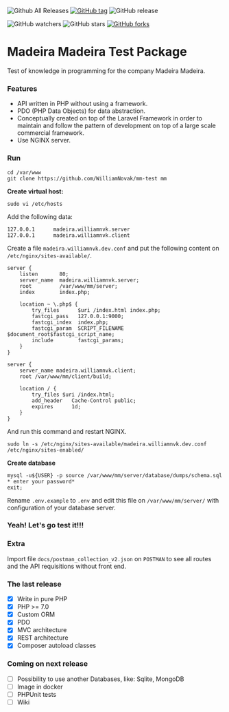 ![Github All Releases](https://img.shields.io/github/downloads/WilliamNovak/mm-test/total.svg)
[![GitHub tag](https://img.shields.io/github/tag/WilliamNovak/mm-test.svg)](https://github.com/WilliamNovak/mm-test)
![GitHub release](https://img.shields.io/github/release/WilliamNovak/mm-test.svg)

![GitHub watchers](https://img.shields.io/github/watchers/WilliamNovak/mm-test.svg?style=social&label=Watch) ![GitHub stars](https://img.shields.io/github/stars/WilliamNovak/mm-test.svg?style=social&label=Stars)
[![GitHub forks](https://img.shields.io/github/forks/WilliamNovak/mm-test.svg?style=social&label=Fork)](https://github.com/WilliamNovak/mm-test)


# Madeira Madeira Test Package

Test of knowledge in programming for the company Madeira Madeira.

### Features

- API written in PHP without using a framework.
- PDO (PHP Data Objects) for data abstraction.
- Conceptually created on top of the Laravel Framework in order to maintain and follow the pattern of development on top of a large scale commercial framework.
- Use NGINX server.

### Run

```
cd /var/www
git clone https://github.com/WilliamNovak/mm-test mm
```
**Create virtual host:**
```
sudo vi /etc/hosts
```
Add the following data:
```
127.0.0.1      madeira.williamnvk.server
127.0.0.1      madeira.williamnvk.client
```
Create a file `madeira.williamnvk.dev.conf` and put the following content on `/etc/nginx/sites-available/`.
```
server {
    listen       80;
    server_name  madeira.williamnvk.server;
    root         /var/www/mm/server;
    index        index.php;

    location ~ \.php$ {
        try_files      $uri /index.html index.php;
        fastcgi_pass   127.0.0.1:9000;
        fastcgi_index  index.php;
        fastcgi_param  SCRIPT_FILENAME $document_root$fastcgi_script_name;
        include        fastcgi_params;
    }
}

server {
    server_name madeira.williamnvk.client;
    root /var/www/mm/client/build;

    location / {
        try_files $uri /index.html;
        add_header   Cache-Control public;
        expires      1d;
    }
}

```
And run this command and restart NGINX.
```
sudo ln -s /etc/nginx/sites-available/madeira.williamnvk.dev.conf /etc/nginx/sites-enabled/
```

**Create database**
```
mysql -u${USER} -p source /var/www/mm/server/database/dumps/schema.sql
* enter your password*
exit;
```

Rename `.env.example` to `.env` and edit this file on `/var/www/mm/server/` with configuration of your database server.

### Yeah! Let's go test it!!!

### Extra

Import file `docs/postman_collection_v2.json` on `POSTMAN` to see all routes and the API requisitions without front end.

### The last release

- [x] Write in pure PHP
- [x] PHP >= 7.0
- [x] Custom ORM
- [x] PDO
- [x] MVC architecture
- [x] REST architecture
- [x] Composer autoload classes

### Coming on next release

- [ ] Possibility to use another Databases, like: Sqlite, MongoDB
- [ ] Image in docker
- [ ] PHPUnit tests
- [ ] Wiki
